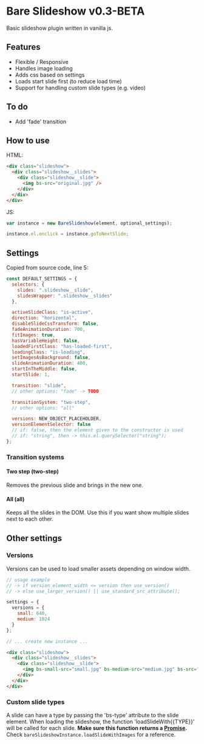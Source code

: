 # Bare Slideshow v0.3-BETA

Basic slideshow plugin written in vanilla js.



## Features

- Flexible / Responsive
- Handles image loading
- Adds css based on settings
- Loads start slide first (to reduce load time)
- Support for handling custom slide types (e.g. video)



## To do

- Add 'fade' transition



## How to use

HTML:

```html
<div class="slideshow">
  <div class="slideshow__slides">
    <div class="slideshow__slide">
      <img bs-src="original.jpg" />
    </div>
  </div>
</div>
```

JS:

```javascript
var instance = new BareSlideshow(element, optional_settings);

instance.el.onclick = instance.goToNextSlide;
```


## Settings

Copied from source code, line 5:

```javascript
const DEFAULT_SETTINGS = {
  selectors: {
    slides: ".slideshow__slide",
    slidesWrapper: ".slideshow__slides"
  },

  activeSlideClass: "is-active",
  direction: "horizontal",
  disableSlideCssTransform: false,
  fadeAnimationDuration: 700,
  fitImages: true,
  hasVariableHeight: false,
  loadedFirstClass: "has-loaded-first",
  loadingClass: "is-loading",
  setImagesAsBackground: false,
  slideAnimationDuration: 400,
  startInTheMiddle: false,
  startSlide: 1,

  transition: "slide",
  // other options: "fade" -> TODO

  transitionSystem: "two-step",
  // other options: "all"

  versions: NEW_OBJECT_PLACEHOLDER,
  versionElementSelector: false
  // if: false, then the element given to the constructor is used
  // if: "string", then -> this.el.querySelector("string");
};
```

### Transition systems

#### Two step (two-step)

Removes the previous slide and brings in the new one.


#### All (all)

Keeps all the slides in the DOM. Use this if you want show multiple slides next to each other.


## Other settings

### Versions

Versions can be used to load smaller assets depending on window width.

```javascript
// usage example
// -> if version_element_width <= version then use_version()
// -> else use_larger_version() || use_standard_src_attribute();

settings = {
  versions = {
    small: 640,
    medium: 1024
  }
};

// ... create new instance ...
```

```html
<div class="slideshow">
  <div class="slideshow__slides">
    <div class="slideshow__slide">
      <img bs-small-src="small.jpg" bs-medium-src="medium.jpg" bs-src="original.jpg" />
    </div>
  </div>
</div>
```

### Custom slide types

A slide can have a type by passing the 'bs-type' attribute to the slide element. When loading the slideshow, the function 'loadSlideWith{{TYPE}}' will be called for each slide. **Make sure this function returns a [Promise](https://github.com/jakearchibald/es6-promise#es6-promise-subset-of-rsvpjs).** Check `bareSlideshowInstance.loadSlideWithImages` for a reference.
